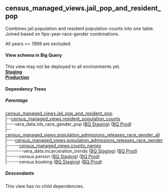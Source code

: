 ## census_managed_views.jail_pop_and_resident_pop

Combines jail population and resident population counts into one table.
Joined based on fips-year-race-gender combinations.

All years <= 1999 are excluded.


#### View schema in Big Query
This view may not be deployed to all environments yet.<br/>
[**Staging**](https://console.cloud.google.com/bigquery?pli=1&p=recidiviz-staging&page=table&project=recidiviz-staging&d=census_managed_views&t=jail_pop_and_resident_pop)
<br/>
[**Production**](https://console.cloud.google.com/bigquery?pli=1&p=recidiviz-123&page=table&project=recidiviz-123&d=census_managed_views&t=jail_pop_and_resident_pop)
<br/>

#### Dependency Trees

##### Parentage
[census_managed_views.jail_pop_and_resident_pop](../census_managed_views/jail_pop_and_resident_pop.md) <br/>
|--[census_managed_views.resident_population_counts](../census_managed_views/resident_population_counts.md) <br/>
|----vera_data.iob_race_gender_pop ([BQ Staging](https://console.cloud.google.com/bigquery?pli=1&p=recidiviz-staging&page=table&project=recidiviz-staging&d=vera_data&t=iob_race_gender_pop)) ([BQ Prod](https://console.cloud.google.com/bigquery?pli=1&p=recidiviz-123&page=table&project=recidiviz-123&d=vera_data&t=iob_race_gender_pop)) <br/>
|--[census_managed_views.population_admissions_releases_race_gender_all](../census_managed_views/population_admissions_releases_race_gender_all.md) <br/>
|----[census_managed_views.population_admissions_releases_race_gender](../census_managed_views/population_admissions_releases_race_gender.md) <br/>
|------[census_managed_views.county_names](../census_managed_views/county_names.md) <br/>
|--------vera_data.incarceration_trends ([BQ Staging](https://console.cloud.google.com/bigquery?pli=1&p=recidiviz-staging&page=table&project=recidiviz-staging&d=vera_data&t=incarceration_trends)) ([BQ Prod](https://console.cloud.google.com/bigquery?pli=1&p=recidiviz-123&page=table&project=recidiviz-123&d=vera_data&t=incarceration_trends)) <br/>
|------census.person ([BQ Staging](https://console.cloud.google.com/bigquery?pli=1&p=recidiviz-staging&page=table&project=recidiviz-staging&d=census&t=person)) ([BQ Prod](https://console.cloud.google.com/bigquery?pli=1&p=recidiviz-123&page=table&project=recidiviz-123&d=census&t=person)) <br/>
|------census.booking ([BQ Staging](https://console.cloud.google.com/bigquery?pli=1&p=recidiviz-staging&page=table&project=recidiviz-staging&d=census&t=booking)) ([BQ Prod](https://console.cloud.google.com/bigquery?pli=1&p=recidiviz-123&page=table&project=recidiviz-123&d=census&t=booking)) <br/>


##### Descendants
This view has no child dependencies.
